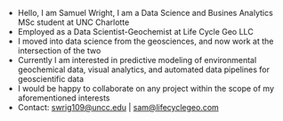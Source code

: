 - Hello, I am Samuel Wright, I am a Data Science and Busines Analytics MSc student at UNC Charlotte
- Employed as a Data Scientist-Geochemist at Life Cycle Geo LLC
- I moved into data science from the geosciences, and now work at the intersection of the two
- Currently I am interested in predictive modeling of environmental geochemical data, visual analytics, and automated data pipelines for geoscientific data
- I would be happy to collaborate on any project within the scope of my aforementioned interests
- Contact: swrig109@uncc.edu | sam@lifecyclegeo.com

<!---
sjwright90/sjwright90 is a ✨ special ✨ repository because its `README.md` (this file) appears on your GitHub profile.
You can click the Preview link to take a look at your changes.
--->
